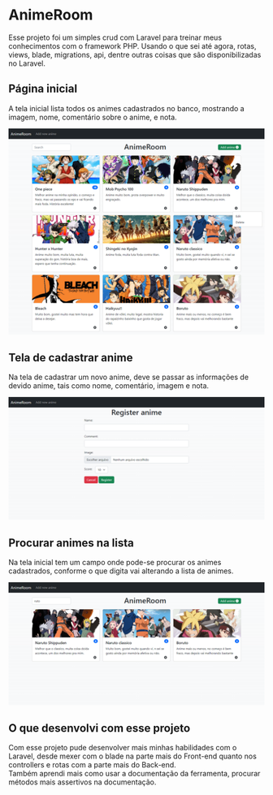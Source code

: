 # AnimeRoom

Esse projeto foi um simples crud com Laravel para treinar meus conhecimentos com o framework PHP. Usando o que sei até agora, rotas, views, blade, migrations, api, dentre outras coisas que são disponibilizadas no Laravel.

## Página inicial

A tela inicial lista todos os animes cadastrados no banco, mostrando a imagem, nome, comentário sobre o anime, e nota.

<img src="./public/img/readme/img1.png">

## Tela de cadastrar anime

Na tela de cadastrar um novo anime, deve se passar as informações de devido anime, tais como nome, comentário, imagem e nota.

<img src="./public/img/readme/img2.png">

## Procurar animes na lista

Na tela inicial tem um campo onde pode-se procurar os animes cadastrados, conforme o que digita vai alterando a lista de animes.

<img src="./public/img/readme/img3.png">

## O que desenvolvi com esse projeto

Com esse projeto pude desenvolver mais minhas habilidades com o Laravel, desde mexer com o blade na parte mais do Front-end quanto nos controllers e rotas com a parte mais do Back-end.<br>
Também aprendi mais como usar a documentação da ferramenta, procurar métodos mais assertivos na documentação.